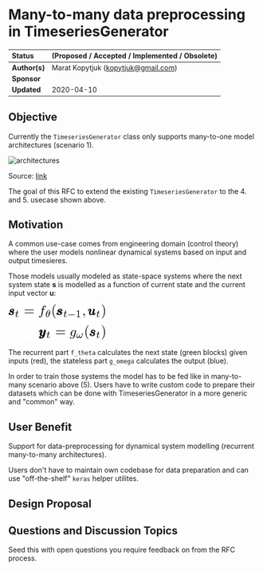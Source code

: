 # Many-to-many data preprocessing in TimeseriesGenerator

| Status        | (Proposed / Accepted / Implemented / Obsolete)       |
:-------------- |:---------------------------------------------------- |
| **Author(s)** | Marat Kopytjuk (kopytjuk@gmail.com)                  |
| **Sponsor**   |                   |
| **Updated**   | 2020-04-10                                         |

## Objective

Currently the `TimeseriesGenerator` class only supports many-to-one model architectures (scenario 1).

![architectures](http://karpathy.github.io/assets/rnn/diags.jpeg)

Source: [link](http://karpathy.github.io/2015/05/21/rnn-effectiveness/)

The goal of this RFC to extend the existing `TimeseriesGenerator` to the 4. and 5. usecase shown above.

## Motivation

A common use-case comes from engineering domain (control theory) where the user models nonlinear dynamical systems based on input and output timesieres.

Those models usually modeled as state-space systems where the next system state **s** is modelled as a function of current state and the current input vector **u**:

![ss](./assets/20190502-preprocessing-layers-ss.png)

The recurrent part `f_theta` calculates the next state (green blocks) given inputs (red), the stateless part `g_omega` calculates the output (blue). 

In order to train those systems the model has to be fed like in many-to-many scenario above (5). Users have to write custom code to prepare their datasets which can be done with TimeseriesGenerator in a more generic and "common" way.

## User Benefit

Support for data-preprocessing for dynamical system modelling (recurrent many-to-many architectures).

Users don't have to maintain own codebase for data preparation and can use "off-the-shelf" `keras` helper utilites.

## Design Proposal



## Questions and Discussion Topics

Seed this with open questions you require feedback on from the RFC process.
